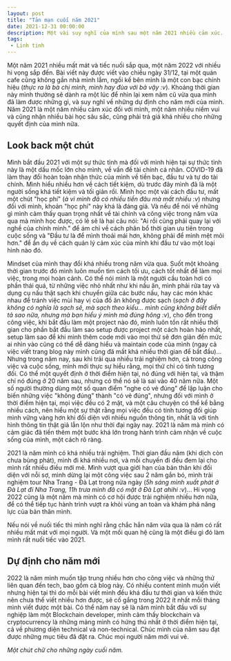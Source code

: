```yaml
---
layout: post
title: "Tản mạn cuối năm 2021"
date: 2021-12-31 00:00:00
description: Một vài suy nghĩ của mình sau một năm 2021 nhiều cảm xúc.
tags: 
 - Linh tinh
---
```

Một năm 2021 nhiều mất mát và tiếc nuối sắp qua, một năm 2022 với nhiều hi vọng sắp đến. Bài viết này được viết vào chiều ngày 31/12, tại một quán cafe cũng không gần nhà mình lắm, ngồi kế bên mình là một con bạc chính hiệu (*thực ra là bà chị mình, mình hay đùa với bả vậy :v*). Khoảng thời gian này mình thường sẽ dành ra một lúc để nhìn lại xem năm cũ vừa qua mình đã làm được những gì, và suy nghĩ về những dự định cho năm mới của mình. Năm 2021 là một năm nhiều cảm xúc đối với mình, một năm nhiều niềm vui và cũng nhận nhiều bài học sâu sắc, cũng phải trả giá khá nhiều cho những quyết định của mình nữa.

## Look back một chút

Mình bắt đầu 2021 với một sự thức tỉnh mà đối với mình hiện tại sự thức tỉnh này là một dấu mốc lớn cho mình, về vấn đề tài chính cá nhân. COVID-19 đã làm thay đổi hoàn toàn nhận thức của mình về tiền bạc, đầu tư và tự do tài chính. Mình hiểu nhiều hơn về cách tiết kiệm, dù trước đây mình đã là một người sống khá tiết kiệm và tối giản rồi. Mình học một vài cách đầu tư, mất một chút "học phí" (*à vì mình đã có nhiều tiền đâu mà mất nhiều :v*) nhưng đối với mình, khoản "học phí" này khá là đáng giá. Và nếu để nói về những gì mình cảm thấy quan trọng nhất về tài chính và công việc trong năm vừa qua mà mình học được, có lẽ sẽ là hai câu nói: "Ai rồi cũng phải quay lại với nghề của chính mình." để ám chỉ về cách phân bổ thời gian ưu tiên trong cuộc sống và "Đầu tư là để mình thoải mái hơn, không phải để mình mệt mỏi hơn." để ẩn dụ về cách quản lý cảm xúc của mình khi đầu tư vào một loại hình nào đó.

Mindset của mình thay đổi khá nhiều trong năm vừa qua. Suốt một khoảng thời gian trước đó mình luôn muốn tìm cách tối ưu, cách tốt nhất để làm mọi việc, trong mọi hoàn cảnh. Có thể nói mình là một người cầu toàn hơi có phần thái quá, từ những việc nhỏ nhất như khi nấu ăn, mình phải rửa tay và dụng cụ nấu thật sạch khi chuyển giữa các bước nấu, hay các món khác nhau để tránh việc mùi hay vị của đồ ăn không được sạch (*sạch ở đây không có nghĩa là sạch sẽ, mà sạch theo kiểu... mình cũng không biết diễn tả sao nữa, nhưng mà bạn hiểu ý mình mà đúng hông :v*), cho đến trong công việc, khi bắt đầu làm một project nào đó, mình luôn tốn rất nhiều thời gian cho phần bắt đầu làm sao setup được project một cách hoàn hảo nhất, setup làm sao để khi mình thêm code mới vào mọi thứ sẽ đơn giản đến mức ai nhìn vào cũng có thể dễ dàng hiểu và maintain code của mình (ngay cả việc viết trang blog này mình cũng đã mất khá nhiều thời gian để bắt đầu)... Nhưng trong năm nay, sau khi trải qua nhiều trải nghiệm hơn, cả trong công việc và cuộc sống, mình mới thực sự hiểu rằng, mọi thứ chỉ có tính tương đối. Có thể một quyết định ở thời điểm hiện tại, nó đúng với hiện tại, và thậm chí nó đúng ở 20 năm sau, nhưng có thể nó sẽ là sai vào 40 năm nữa. Một số người thường dùng một số quan điểm "nghe có vẻ đúng" để lập luận cho biến những việc "không đúng" thành "có vẻ đúng", nhưng đối với mình ở thời điểm hiện tại, mọi việc đều có 2 mặt, và một câu chuyện có thể kể bằng nhiều cách, nên hiểu một sự thật rằng mọi việc đều có tính tương đối giúp mình vững vàng hơn khi đối diện với nhiều nguồn thông tin, nhất là với tình hình thông tin thật giả lẫn lộn như thời đại ngày nay. 2021 là năm mà mình có cảm giác đã tiến thêm một bước khá lớn trong hành trình cảm nhận về cuộc sống của mình, một cách rõ ràng.

2021 là năm mình có khá nhiều trải nghiệm. Thời gian đầu năm (khi dịch còn chưa bùng phát), mình đi khá nhiều nơi, và mỗi chuyến đi đều đem lại cho mình rất nhiều điều mới mẻ. Mình vượt qua giới hạn của bản thân khi đối diện với nỗi sợ, mình dừng lại một công việc sau 2 năm gắn bó, mình trải nghiệm tour Nha Trang - Đà Lạt trong nửa ngày (*5h sáng mình xuất phát ở Đà Lạt đi Nha Trang, 11h trưa mình đã có mặt ở Đà Lạt ahihi :v*)... Hi vọng 2022 cũng là một năm mà mình có cơ hội được trải nghiệm nhiều hơn nữa, để có thể tiếp tục hành trình vượt ra khỏi vùng an toàn và khám phá năng lực của bản thân mình.

Nếu nói về nuối tiếc thì mình nghĩ rằng chắc hẳn năm vừa qua là năm có rất nhiều mất mát với mọi người. Và một mối quan hệ cũng là một điều gì đó làm mình rất nuối tiếc vào 2021.

## Dự định cho năm mới

2022 là năm mình muốn tập trung nhiều hơn cho công việc và những thứ liên quan đến tech, bao gồm cả blog này. Có nhiều content mình muốn viết nhưng hiện tại thì do mỗi bài viết mình đều khá đầu tư thời gian và kiến thức nên chưa thể viết nhiều hơn được, sẽ cố gắng trong 2022 ít nhất mỗi tháng mình viết được một bài. Có thể năm nay sẽ là năm mình bắt đầu với sự nghiệp làm một Blockchain developer, mình cảm thấy blockchain và cryptocurrency là những mảng mình có hứng thú nhất ở thời điểm hiện tại, cả về phương diện technical và non-technical. 
Chúc mình của năm sau đạt được những mục tiêu đã đặt ra. Chúc mọi người năm mới vui vẻ.

*Một chút chữ cho những ngày cuối năm.*
